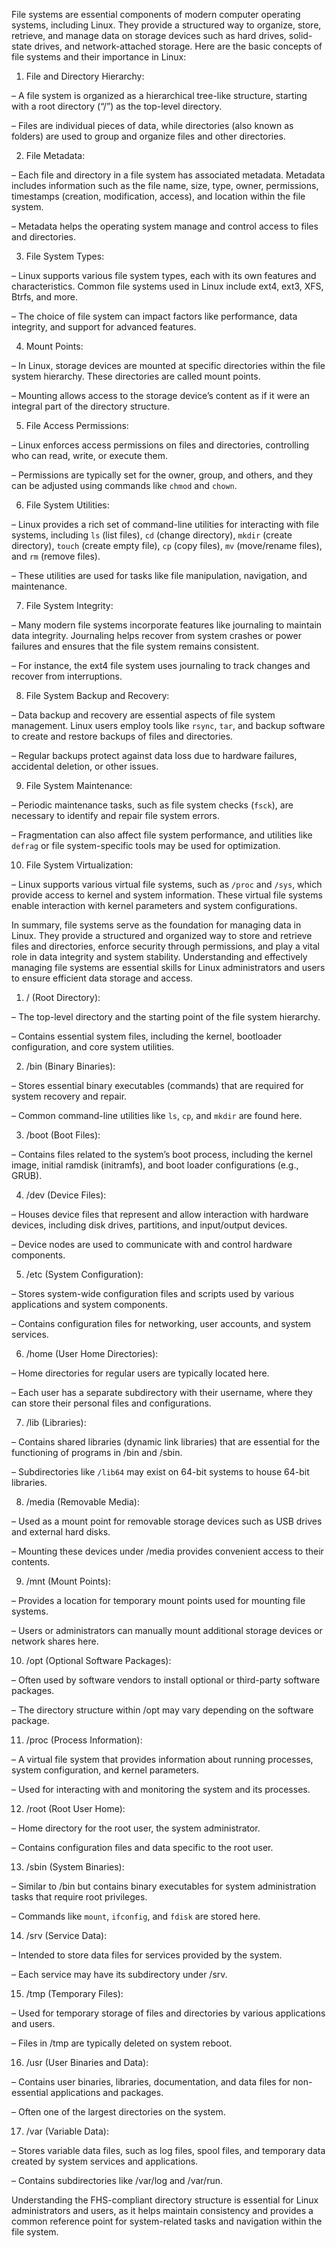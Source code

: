 

File systems are essential components of modern computer operating systems, including Linux. They provide a structured way to organize, store, retrieve, and manage data on storage devices such as hard drives, solid-state drives, and network-attached storage. Here are the basic concepts of file systems and their importance in Linux:

1. File and Directory Hierarchy:

– A file system is organized as a hierarchical tree-like structure, starting with a root directory (“/”) as the top-level directory.

– Files are individual pieces of data, while directories (also known as folders) are used to group and organize files and other directories.

2. File Metadata:

– Each file and directory in a file system has associated metadata. Metadata includes information such as the file name, size, type, owner, permissions, timestamps (creation, modification, access), and location within the file system.

– Metadata helps the operating system manage and control access to files and directories.

3. File System Types:

– Linux supports various file system types, each with its own features and characteristics. Common file systems used in Linux include ext4, ext3, XFS, Btrfs, and more.

– The choice of file system can impact factors like performance, data integrity, and support for advanced features.

4. Mount Points:

– In Linux, storage devices are mounted at specific directories within the file system hierarchy. These directories are called mount points.

– Mounting allows access to the storage device’s content as if it were an integral part of the directory structure.

5. File Access Permissions:

– Linux enforces access permissions on files and directories, controlling who can read, write, or execute them.

– Permissions are typically set for the owner, group, and others, and they can be adjusted using commands like `chmod` and `chown`.

6. File System Utilities:

– Linux provides a rich set of command-line utilities for interacting with file systems, including `ls` (list files), `cd` (change directory), `mkdir` (create directory), `touch` (create empty file), `cp` (copy files), `mv` (move/rename files), and `rm` (remove files).

– These utilities are used for tasks like file manipulation, navigation, and maintenance.

7. File System Integrity:

– Many modern file systems incorporate features like journaling to maintain data integrity. Journaling helps recover from system crashes or power failures and ensures that the file system remains consistent.

– For instance, the ext4 file system uses journaling to track changes and recover from interruptions.

8. File System Backup and Recovery:

– Data backup and recovery are essential aspects of file system management. Linux users employ tools like `rsync`, `tar`, and backup software to create and restore backups of files and directories.

– Regular backups protect against data loss due to hardware failures, accidental deletion, or other issues.

9. File System Maintenance:

– Periodic maintenance tasks, such as file system checks (`fsck`), are necessary to identify and repair file system errors.

– Fragmentation can also affect file system performance, and utilities like `defrag` or file system-specific tools may be used for optimization.

10. File System Virtualization:

– Linux supports various virtual file systems, such as `/proc` and `/sys`, which provide access to kernel and system information. These virtual file systems enable interaction with kernel parameters and system configurations.

In summary, file systems serve as the foundation for managing data in Linux. They provide a structured and organized way to store and retrieve files and directories, enforce security through permissions, and play a vital role in data integrity and system stability. Understanding and effectively managing file systems are essential skills for Linux administrators and users to ensure efficient data storage and access.

1. / (Root Directory):

– The top-level directory and the starting point of the file system hierarchy.

– Contains essential system files, including the kernel, bootloader configuration, and core system utilities.

2. /bin (Binary Binaries):

– Stores essential binary executables (commands) that are required for system recovery and repair.

– Common command-line utilities like `ls`, `cp`, and `mkdir` are found here.

3. /boot (Boot Files):

– Contains files related to the system’s boot process, including the kernel image, initial ramdisk (initramfs), and boot loader configurations (e.g., GRUB).

4. /dev (Device Files):

– Houses device files that represent and allow interaction with hardware devices, including disk drives, partitions, and input/output devices.

– Device nodes are used to communicate with and control hardware components.

5. /etc (System Configuration):

– Stores system-wide configuration files and scripts used by various applications and system components.

– Contains configuration files for networking, user accounts, and system services.

6. /home (User Home Directories):

– Home directories for regular users are typically located here.

– Each user has a separate subdirectory with their username, where they can store their personal files and configurations.

7. /lib (Libraries):

– Contains shared libraries (dynamic link libraries) that are essential for the functioning of programs in /bin and /sbin.

– Subdirectories like `/lib64` may exist on 64-bit systems to house 64-bit libraries.

8. /media (Removable Media):

– Used as a mount point for removable storage devices such as USB drives and external hard disks.

– Mounting these devices under /media provides convenient access to their contents.

9. /mnt (Mount Points):

– Provides a location for temporary mount points used for mounting file systems.

– Users or administrators can manually mount additional storage devices or network shares here.

10. /opt (Optional Software Packages):

– Often used by software vendors to install optional or third-party software packages.

– The directory structure within /opt may vary depending on the software package.

11. /proc (Process Information):

– A virtual file system that provides information about running processes, system configuration, and kernel parameters.

– Used for interacting with and monitoring the system and its processes.

12. /root (Root User Home):

– Home directory for the root user, the system administrator.

– Contains configuration files and data specific to the root user.

13. /sbin (System Binaries):

– Similar to /bin but contains binary executables for system administration tasks that require root privileges.

– Commands like `mount`, `ifconfig`, and `fdisk` are stored here.

14. /srv (Service Data):

– Intended to store data files for services provided by the system.

– Each service may have its subdirectory under /srv.

15. /tmp (Temporary Files):

– Used for temporary storage of files and directories by various applications and users.

– Files in /tmp are typically deleted on system reboot.

16. /usr (User Binaries and Data):

– Contains user binaries, libraries, documentation, and data files for non-essential applications and packages.

– Often one of the largest directories on the system.

17. /var (Variable Data):

– Stores variable data files, such as log files, spool files, and temporary data created by system services and applications.

– Contains subdirectories like /var/log and /var/run.

Understanding the FHS-compliant directory structure is essential for Linux administrators and users, as it helps maintain consistency and provides a common reference point for system-related tasks and navigation within the file system.



